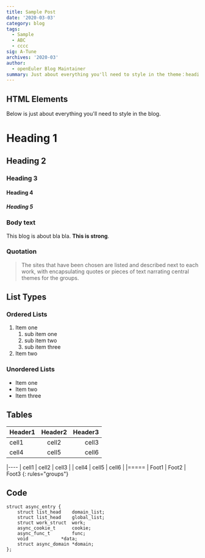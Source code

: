 ```yaml
---
title: Sample Post
date: '2020-03-03'
category: blog
tags:
  - Sample
  - ABC
  - cccc
sig: A-Tune
archives: '2020-03'
author:
  - openEuler Blog Maintainer
summary: Just about everything you'll need to style in the theme：headings, paragraphs, blockquotes, tables, code blocks, and more.
---
```


## HTML Elements

Below is just about everything you'll need to style in the blog.

# Heading 1

## Heading 2

### Heading 3

#### Heading 4

##### Heading 5

### Body text

This blog is about bla bla. **This is strong**.

### Quotation

> The sites that have been chosen are listed and described next to each work, with encapsulating quotes or pieces of text narrating central themes for the groups.

## List Types

### Ordered Lists

1. Item one
   1. sub item one
   2. sub item two
   3. sub item three
2. Item two

### Unordered Lists

- Item one
- Item two
- Item three

## Tables

| Header1 | Header2 | Header3 |
| :------ | :-----: | ------: |
| cell1   |  cell2  |   cell3 |
| cell4   |  cell5  |   cell6 |

|----
| cell1 | cell2 | cell3 |
| cell4 | cell5 | cell6 |
|=====
| Foot1 | Foot2 | Foot3
{: rules="groups"}

## Code

```
struct async_entry {
	struct list_head	domain_list;
	struct list_head	global_list;
	struct work_struct	work;
	async_cookie_t		cookie;
	async_func_t		func;
	void			*data;
	struct async_domain	*domain;
};
```
